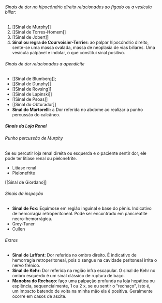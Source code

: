 
###### Sinais de dor no hipocôndrio direito relacionados ao fígado ou a vesícula biliar: 
1. [[Sinal de Murphy]] 
3. [[Sinal de Torres-Homem]] 
4. [[Sinal de Jobert]] 
5. **Sinal ou regra de Courvoisier-Terrier:** ao palpar hipocôndrio direito, sente-se uma massa ovalada, massa de neoplasia de vias biliares. Uma vesícula palpável e indolar, o que constitui sinal positivo. 
###### Sinais de dor relacionados a apendicite
- [[Sinal de Blumberg]]; 
- [[Sinal de Dunphy]]
- [[Sinal de Rovsing]]
- [[Sinal de Lapinski]]
- [[Sinal de Psoas]]
- [[Sinal do Obturador]]
-  **Sinal do Martorelli:** a Dor referida no abdome ao realizar a punho percussão do calcâneo. 
##### Sinais da Loja Renal
###### Punho percussão de Murphy
Se eu percutir loja renal direita ou esquerda e o paciente sentir dor, ele pode ter litíase renal ou pielonefrite. 
- Litíase renal 
- Pielonefrite

[[Sinal de Giordano]] 
###### Sinais da inspeção 
-  **Sinal de Fox:** Equimose em região inguinal e base do pênis. Indicativo de hemorragia retroperitoneal. Pode ser encontrado em pancreatite necro-hemorrágica. 
- Grey-Tuner
- Cullen

###### Extras
 - **Sinal de Laffont:** Dor referida no ombro direito. É indicativo de hemorragia retroperitoneal, pois o sangue na cavidade peritoneal irrita o nervo frênico. 
 - **Sinal de Kehr:** Dor referida na região infra escapular. O sinal de Kehr no ombro esquerdo é um sinal clássico de ruptura de baço.
 - **Manobra do Rechaço**: faço uma palpação profunda na loja hepática ou esplência, sequencialmente, 1 ou 2 x, se eu sentir o "rechaço", isto é, um impacto batendo de volta na minha mão ela é positiva. Geralmente ocorre em casos de ascite. 

